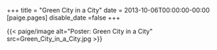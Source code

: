 +++
title = "Green City in a City"
date = 2013-10-06T00:00:00-00:00
[paige.pages]
disable_date =false
+++


{{< paige/image alt="Poster: Green City in a City" src=Green_City_in_a_City.jpg >}}
